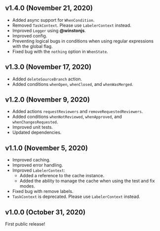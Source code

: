## v1.4.0 (November 21, 2020)

* Added async support for `WhenCondition`.
* Removed `TaskContext`. Please use `LabelerContext` instead.
* Improved `Logger` using **@winstonjs**.
* Improved config.
* Preventing logical bugs in conditions when using regular expressions with the global flag.
* Fixed bug with the `nothing` option in `WhenState`.

## v1.3.0 (November 17, 2020)

* Added `deleteSourceBranch` action.
* Added conditions `whenOpen`, `whenClosed`, and `whenWasMerged`.

## v1.2.0 (November 9, 2020)

* Added actions `requestReviewers` and `removeRequestedReviewers`.
* Added conditions `whenNotReviewed`, `whenApproved`, and `whenChangesRequested`.
* Improved unit tests.
* Updated dependencies.

## v1.1.0 (November 5, 2020)

* Improved caching.
* Improved error handling.
* Improved `LabelerContext`:
  * Added a reference to the cache instance.
  * Added the ability to manage the cache when using the test and fix modes.
* Fixed bug with remove labels.
* `TaskContext` is deprecated. Please use `LabelerContext` instead.

## v1.0.0 (October 31, 2020)

First public release!
